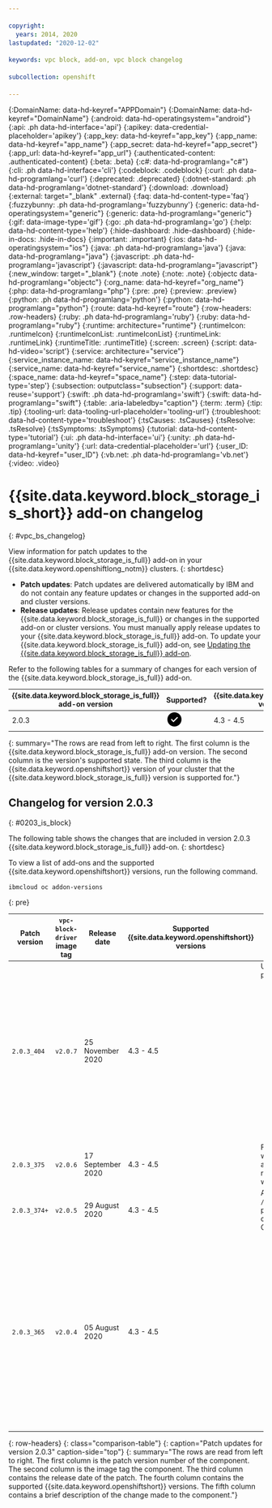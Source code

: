 ```yaml
---

copyright:
  years: 2014, 2020
lastupdated: "2020-12-02"

keywords: vpc block, add-on, vpc block changelog

subcollection: openshift

---
```


{:DomainName: data-hd-keyref="APPDomain"}
{:DomainName: data-hd-keyref="DomainName"}
{:android: data-hd-operatingsystem="android"}
{:api: .ph data-hd-interface='api'}
{:apikey: data-credential-placeholder='apikey'}
{:app_key: data-hd-keyref="app_key"}
{:app_name: data-hd-keyref="app_name"}
{:app_secret: data-hd-keyref="app_secret"}
{:app_url: data-hd-keyref="app_url"}
{:authenticated-content: .authenticated-content}
{:beta: .beta}
{:c#: data-hd-programlang="c#"}
{:cli: .ph data-hd-interface='cli'}
{:codeblock: .codeblock}
{:curl: .ph data-hd-programlang='curl'}
{:deprecated: .deprecated}
{:dotnet-standard: .ph data-hd-programlang='dotnet-standard'}
{:download: .download}
{:external: target="_blank" .external}
{:faq: data-hd-content-type='faq'}
{:fuzzybunny: .ph data-hd-programlang='fuzzybunny'}
{:generic: data-hd-operatingsystem="generic"}
{:generic: data-hd-programlang="generic"}
{:gif: data-image-type='gif'}
{:go: .ph data-hd-programlang='go'}
{:help: data-hd-content-type='help'}
{:hide-dashboard: .hide-dashboard}
{:hide-in-docs: .hide-in-docs}
{:important: .important}
{:ios: data-hd-operatingsystem="ios"}
{:java: .ph data-hd-programlang='java'}
{:java: data-hd-programlang="java"}
{:javascript: .ph data-hd-programlang='javascript'}
{:javascript: data-hd-programlang="javascript"}
{:new_window: target="_blank"}
{:note .note}
{:note: .note}
{:objectc data-hd-programlang="objectc"}
{:org_name: data-hd-keyref="org_name"}
{:php: data-hd-programlang="php"}
{:pre: .pre}
{:preview: .preview}
{:python: .ph data-hd-programlang='python'}
{:python: data-hd-programlang="python"}
{:route: data-hd-keyref="route"}
{:row-headers: .row-headers}
{:ruby: .ph data-hd-programlang='ruby'}
{:ruby: data-hd-programlang="ruby"}
{:runtime: architecture="runtime"}
{:runtimeIcon: .runtimeIcon}
{:runtimeIconList: .runtimeIconList}
{:runtimeLink: .runtimeLink}
{:runtimeTitle: .runtimeTitle}
{:screen: .screen}
{:script: data-hd-video='script'}
{:service: architecture="service"}
{:service_instance_name: data-hd-keyref="service_instance_name"}
{:service_name: data-hd-keyref="service_name"}
{:shortdesc: .shortdesc}
{:space_name: data-hd-keyref="space_name"}
{:step: data-tutorial-type='step'}
{:subsection: outputclass="subsection"}
{:support: data-reuse='support'}
{:swift: .ph data-hd-programlang='swift'}
{:swift: data-hd-programlang="swift"}
{:table: .aria-labeledby="caption"}
{:term: .term}
{:tip: .tip}
{:tooling-url: data-tooling-url-placeholder='tooling-url'}
{:troubleshoot: data-hd-content-type='troubleshoot'}
{:tsCauses: .tsCauses}
{:tsResolve: .tsResolve}
{:tsSymptoms: .tsSymptoms}
{:tutorial: data-hd-content-type='tutorial'}
{:ui: .ph data-hd-interface='ui'}
{:unity: .ph data-hd-programlang='unity'}
{:url: data-credential-placeholder='url'}
{:user_ID: data-hd-keyref="user_ID"}
{:vb.net: .ph data-hd-programlang='vb.net'}
{:video: .video}


# {{site.data.keyword.block_storage_is_short}} add-on changelog
{: #vpc_bs_changelog}

View information for patch updates to the {{site.data.keyword.block_storage_is_full}} add-on in your {{site.data.keyword.openshiftlong_notm}} clusters.
{: shortdesc}

* **Patch updates**: Patch updates are delivered automatically by IBM and do not contain any feature updates or changes in the supported add-on and cluster versions.
* **Release updates**: Release updates contain new features for the {{site.data.keyword.block_storage_is_full}} or changes in the supported add-on or cluster versions. You must manually apply release updates to your {{site.data.keyword.block_storage_is_full}} add-on. To update your {{site.data.keyword.block_storage_is_full}} add-on, see [Updating the {{site.data.keyword.block_storage_is_full}} add-on](/docs/openshift?topic=openshift-vpc-block#vpc-addon-update).

Refer to the following tables for a summary of changes for each version of the {{site.data.keyword.block_storage_is_full}} add-on.

| {{site.data.keyword.block_storage_is_full}} add-on version | Supported? | {{site.data.keyword.openshiftlong_notm}} version support |
| -------------------- | -----------|--------------------------- |
| 2.0.3 | <img src="images/icon-checkmark-confirm.svg" width="32" alt="Supported" style="width:32px;" /> | 4.3 - 4.5 |
{: summary="The rows are read from left to right. The first column is the {{site.data.keyword.block_storage_is_full}} add-on version. The second column is the version's supported state. The third column is the {{site.data.keyword.openshiftshort}} version of your cluster that the {{site.data.keyword.block_storage_is_full}} version is supported for."}

## Changelog for version 2.0.3
{: #0203_is_block}

The following table shows the changes that are included in version 2.0.3 {{site.data.keyword.block_storage_is_full}} add-on.
{: shortdesc}

To view a list of add-ons and the supported {{site.data.keyword.openshiftshort}} versions, run the following command.
```
ibmcloud oc addon-versions
```
{: pre}

| Patch version | `vpc-block-driver` image tag | Release date | Supported {{site.data.keyword.openshiftshort}} versions | Description |
| --- | --- | --- | --- | --- |
| `2.0.3_404` | `v2.0.7` | 25 November 2020 | 4.3 - 4.5 | Updates in this patch:<ul><li>`v2.0.7` contains a fix for vulnerability scan issues.</li><li>Updates the base image from `alpine` to `UBI`.</li><li>Pods and containers now run as `non-root` except for the `node-server` pod's containers.</li></ul> |
| `2.0.3_375` | `v2.0.6` | 17 September 2020 | 4.3 - 4.5 | Fixes an issue with volume attachment when replacing workers. |
| `2.0.3_374+` | `v2.0.5` | 29 August 2020 | 4.3 - 4.5 | Adds the `/var/lib/kubelet` path for CSI driver calls on OCP 4.4. |
| `2.0.3_365` | `v2.0.4` | 05 August 2020 | 4.3 - 4.5 | <ul><li>Updates sidecar container images.</li><li>Adds liveness probe.</li><li>Enables parallel attachment and detachment of volumes to worker nodes. Previously, worker nodes were attached and detached sequentially.</li></ul> |
{: row-headers}
{: class="comparison-table"}
{: caption="Patch updates for version 2.0.3" caption-side="top"}
{: summary="The rows are read from left to right. The first column is the patch version number of the component. The second column is the image tag the component. The third column contains the release date of the patch. The fourth column contains the supported {{site.data.keyword.openshiftshort}} versions. The fifth column contains a brief description of the change made to the component."}